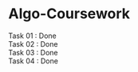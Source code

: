 # Algo-Coursework
Task 01 : Done <br/>
Task 02 : Done <br/>
Task 03 : Done <br/>
Task 04 : Done <br/>


